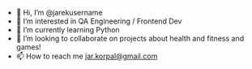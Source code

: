 - 👋 Hi, I’m @jarekusername
- 👀 I’m interested in QA Engineering / Frontend Dev
- 🌱 I’m currently learning Python
- 💞️ I’m looking to collaborate on projects about health and fitness and games!
- 📫 How to reach me jar.korpal@gmail.com

<!---
jarekusername/jarekusername is a ✨ special ✨ repository because its `README.md` (this file) appears on your GitHub profile.
You can click the Preview link to take a look at your changes.
--->
